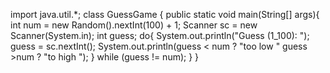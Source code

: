 import java.util.*;
class GuessGame {
public static void main(String[] args){
int num = new Random().nextInt(100) + 1;
Scanner sc = new Scanner(System.in);
int guess;
do{
System.out.println("Guess (1_100): ");
guess = sc.nextInt();
System.out.println(guess < num ? "too low " guess >num ? "to high ");
}
while (guess != num);
}
}


